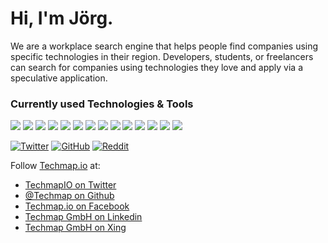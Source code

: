 # Hi, I'm Jörg.

We are a workplace search engine that helps people find companies using specific technologies in their region. Developers, students, or freelancers can search for companies using technologies they love and apply via a speculative application. 

### Currently used Technologies & Tools
![](https://img.shields.io/badge/Code-JavaScript-red?style=flat&logo=javascript&logoColor=white)
![](https://img.shields.io/badge/Code-Groovy-red?style=flat&logo=apache-groovy&logoColor=white)
![](https://img.shields.io/badge/Framework-React.js-orange?style=flat&logo=react&logoColor=white)
![](https://img.shields.io/badge/Framework-Next.js-orange?style=flat&logo=next.js&logoColor=white)
![](https://img.shields.io/badge/DB-MongoDB-yellow?style=flat&logo=mongodb&logoColor=white)
![](https://img.shields.io/badge/DB-Elasticsearch-yellow?style=flat&logo=elasticsearch&logoColor=white)
![](https://img.shields.io/badge/DevOps-Docker-blueviolet?style=flat&logo=docker&logoColor=white)
![](https://img.shields.io/badge/DevOps-Kubernetes-blueviolet?style=flat&logo=kubernetes&logoColor=white)
![](https://img.shields.io/badge/PaaS-Vercel-9cf?style=flat&logo=vercel&logoColor=white)
![](https://img.shields.io/badge/Cloud-AWS-9cf?style=flat&logo=mySQL&logoColor=white)
![](https://img.shields.io/badge/Editor-IntelliJ_IDEA-informational?style=flat&logo=intellij-idea&logoColor=white)
![](https://img.shields.io/badge/Editor-VSCode-informational?style=flat&logo=visual-studio-code&logoColor=white)
![](https://img.shields.io/badge/OS-Linux-blue?style=flat&logo=linux&logoColor=white)
![](https://img.shields.io/badge/OS-MacOS-blue?style=flat&logo=apple&logoColor=white)

[![Twitter](https://img.shields.io/twitter/follow/techmapio?label=Followers&style=social)](https://twitter.com/joergrech)
[![GitHub](https://img.shields.io/github/followers/techmap?affiliations=OWNER%2CCOLLABORATOR%2CORGANIZATION_MEMBER&style=social)](https://github.com/joergrech)
[![Reddit](https://img.shields.io/reddit/user-karma/combined/techmap_io?label=Karma&style=social)](https://www.reddit.com/user/Joerg_Rech)


Follow [Techmap.io](https://techmap.io) at:
* <a target="_blank" href="https://twitter.com/techmapio">TechmapIO on Twitter</a>
* <a target="_blank" href="https://github.com/Techmap">@Techmap on Github</a>
* <a target="_blank" href="https://www.facebook.com/techmap.io">Techmap.io on Facebook</a>
* <a target="_blank" href="https://www.linkedin.com/company/techmap-gmbh">Techmap GmbH on Linkedin</a>
* <a target="_blank" href="https://www.xing.com/pages/techmapgmbh">Techmap GmbH on Xing</a> 

<!--
[![GitHub](https://img.shields.io/github/stars/techmap?style=social)](https://github.com/joergrech)

[![My GitHub stats](https://github-readme-stats.vercel.app/api?username=techmap&include_all_commits=true&count_private=true&show_icons=true&line_height=20&theme=radical)](https://github.com/anuraghazra/github-readme-stats)
[![Top Langs](https://github-readme-stats.vercel.app/api/top-langs/?username=techmap&include_all_commits=true&count_private=true&show_icons=true&hide=html,CSS&theme=radical)](https://github.com/anuraghazra/github-readme-stats)

**joergrech/joergrech** is a ✨ _special_ ✨ repository because its `README.md` (this file) appears on your GitHub profile.

Here are some ideas to get you started:

- 🔭 I’m currently working on ...
- 🌱 I’m currently learning ...
- 👯 I’m looking to collaborate on ...
- 🤔 I’m looking for help with ...
- 💬 Ask me about ...
- 📫 How to reach me: ...
- 😄 Pronouns: ...
- ⚡ Fun fact: ...
-->
